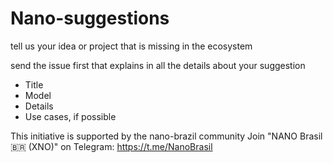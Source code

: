# Nano-suggestions
tell us your idea or project that is missing in the ecosystem

send the issue first that explains in all the details about your suggestion

- Title
- Model
- Details
- Use cases, if possible

This initiative is supported by the nano-brazil community
Join "NANO Brasil 🇧🇷 (XNO)" on Telegram: https://t.me/NanoBrasil

